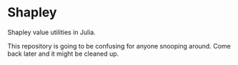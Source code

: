 # Shapley
Shapley value utilities in Julia.

This repository is going to be confusing for anyone snooping around. Come back later and it might be cleaned up.
